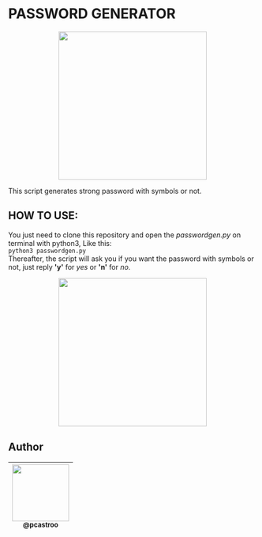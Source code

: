 # PASSWORD GENERATOR
<p align="center"><img src="https://itsecuritycentre.co.uk/images/Password_asterix.jpg" width="300"></p>

This script generates strong password with symbols or not.

## HOW TO USE:
You just need to clone this repository and open the *passwordgen.py* on terminal with python3, Like this:<br>
`python3 passwordgen.py`<br>
Thereafter, the script will ask you if you want the password with symbols or not, just reply **'y'** for *yes* or **'n'** for *no*. 

<p align="center"><img src="https://media4.giphy.com/media/l0G17mcoGBEabVgn6/200.gif" width="300"></p>

## Author
| [<img src="https://avatars0.githubusercontent.com/u/49958939?s=460&u=cedd5cfc16522102c21f43f885090d97c1d053b2&v=4" width=115><br><sub>@pcastroo</sub>](https://github.com/pcastroo) |
| :---: | 